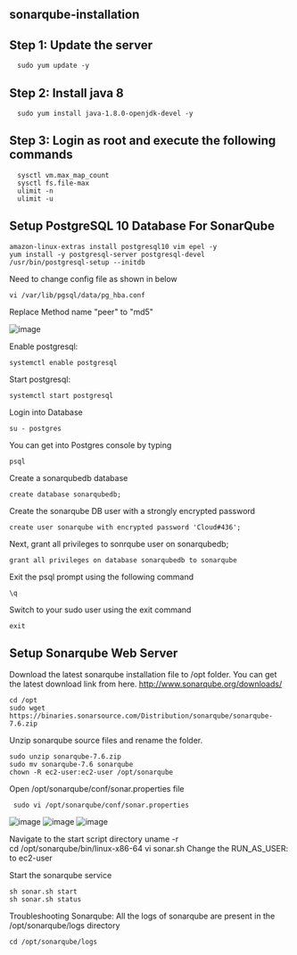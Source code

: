 ## sonarqube-installation

## Step 1: Update the server
	  sudo yum update -y
## Step 2: Install java 8
	  sudo yum install java-1.8.0-openjdk-devel -y
## Step 3: Login as root and execute the following commands
	  sysctl vm.max_map_count
	  sysctl fs.file-max
	  ulimit -n
	  ulimit -u

## Setup PostgreSQL 10 Database For SonarQube
    amazon-linux-extras install postgresql10 vim epel -y
    yum install -y postgresql-server postgresql-devel
    /usr/bin/postgresql-setup --initdb
Need to change config file as shown in below
    
    vi /var/lib/pgsql/data/pg_hba.conf
Replace Method name "peer" to "md5"

![image](https://user-images.githubusercontent.com/68885738/90953619-aef2f800-e48a-11ea-9b50-489183e9b0c1.png)

Enable  postgresql:
    
    systemctl enable postgresql
Start postgresql:

    systemctl start postgresql

Login into Database
	  
    su - postgres
You can get into Postgres console by typing
	  
    psql
Create a sonarqubedb database
	  
    create database sonarqubedb;
Create the sonarqube DB user with a strongly encrypted password
	  
    create user sonarqube with encrypted password 'Cloud#436';
Next, grant all privileges to sonrqube user on sonarqubedb;
	  
    grant all privileges on database sonarqubedb to sonarqube
Exit the psql prompt using the following command
	  
    \q
Switch to your sudo user using the exit command
	  
    exit

## Setup Sonarqube Web Server
Download the latest sonarqube installation file to /opt folder. You can get the latest download link from here. http://www.sonarqube.org/downloads/
	
    cd /opt
    sudo wget https://binaries.sonarsource.com/Distribution/sonarqube/sonarqube-7.6.zip
	
Unzip sonarqube source files and rename the folder.
	
    sudo unzip sonarqube-7.6.zip
    sudo mv sonarqube-7.6 sonarqube
    chown -R ec2-user:ec2-user /opt/sonarqube
	
Open /opt/sonarqube/conf/sonar.properties file
	
     sudo vi /opt/sonarqube/conf/sonar.properties
![image](https://user-images.githubusercontent.com/68885738/90953687-7acc0700-e48b-11ea-94f9-4b32f8f170b0.png)
![image](https://user-images.githubusercontent.com/68885738/90953736-c1b9fc80-e48b-11ea-88f9-2629c85fdf56.png)
![image](https://user-images.githubusercontent.com/68885738/90953772-05146b00-e48c-11ea-8dab-143be09d878b.png)

Navigate to the start script directory
    uname -r 	
    cd /opt/sonarqube/bin/linux-x86-64
    vi sonar.sh
Change the RUN_AS_USER: to ec2-user
	  
Start the sonarqube service
	
    sh sonar.sh start
    sh sonar.sh status
Troubleshooting Sonarqube:
All the logs of sonarqube are present in the /opt/sonarqube/logs directory
	
    cd /opt/sonarqube/logs
